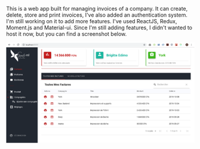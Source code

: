 This is a web app built for managing invoices of a company. It can create, delete, store and print invoices, I've also added an authentication system. I'm still working on it to add more features. I've used ReactJS, Redux, Moment.js and Material-ui. 
Since I'm still adding features, I didn't wanted to host it now, but you can find a screenshot below.


![screenshot](https://github.com/firsi/signature-frontend/blob/master/home.PNG)


